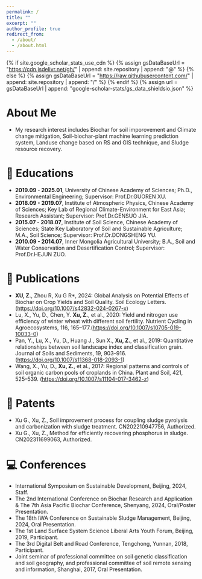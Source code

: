 ```yaml
---
permalink: /
title: ""
excerpt: ""
author_profile: true
redirect_from: 
  - /about/
  - /about.html
---
```


{% if site.google_scholar_stats_use_cdn %}
{% assign gsDataBaseUrl = "https://cdn.jsdelivr.net/gh/" | append: site.repository | append: "@" %}
{% else %}
{% assign gsDataBaseUrl = "https://raw.githubusercontent.com/" | append: site.repository | append: "/" %}
{% endif %}
{% assign url = gsDataBaseUrl | append: "google-scholar-stats/gs_data_shieldsio.json" %}

<span class='anchor' id='about-me'></span>

	
# About Me
- My research interest includes Biochar for soil imporovement and Climate change mitigation, Soil-biochar-plant machine learning prediction system, Landuse change based on RS and GIS technique, and Sludge resource recovery.


# 📖 Educations
- **2019.09 - 2025.01**, University of Chinese Academy of Sciences; Ph.D., Environmental Engineering; Supervisor: Prof.Dr.GUOREN XU. 
- **2018.09 - 2019.07**, Institute of Atmospheric Physics, Chinese Academy of Sciences; Key Lab of Regional Climate-Environment for East Asia; Research Assistant; Supervisor: Prof.Dr.GENSUO JIA.
- **2015.07 - 2018.07**, Institute of Soil Science, Chinese Academy of Sciences; State Key Laboratory of Soil and Sustainable Agriculture; M.A., Soil Science; Supervisor: Prof.Dr.DONGSHENG YU.
- **2010.09 - 2014.07**, Inner Mongolia Agricultural University; B.A., Soil and Water Conservation and Desertification Control; Supervisor: Prof.Dr.HEJUN ZUO.

# 📝 Publications 
- **XU, Z.**, Zhou R, Xu G R*, 2024: Global Analysis on Potential Effects of Biochar on Crop Yields and Soil Quality. Soil Ecology Letters.(https://doi.org/10.1007/s42832-024-0267-x)
- Lu, X., Yu, D., Chen, Y. **Xu, Z.**, et al., 2020: Yield and nitrogen use efficiency of winter wheat with different soil fertility. Nutrient Cycling in Agroecosystems, 116, 165–177.(https://doi.org/10.1007/s10705-019-10033-0)
- Pan, Y., Lu, X., Yu, D., Huang J., Sun X., **Xu, Z.**, et al., 2019: Quantitative relationships between soil landscape index and classification grain. Journal of Soils and Sediments, 19, 903–916. (https://doi.org/10.1007/s11368-018-2093-1) 
- Wang, X., Yu, D., **Xu, Z.**, et al., 2017: Regional patterns and controls of soil organic carbon pools of croplands in China. Plant and Soil, 421, 525–539. (https://doi.org/10.1007/s11104-017-3462-z) 

# 💬 Patents
- Xu G., Xu, Z., Soil improvement process for coupling sludge pyrolysis and carbonization with sludge treatment. CN202210947756, Authorized.
- Xu G., Xu, Z., Method for efficiently recovering phosphorus in sludge. CN202311699063, Authorized.

# 💻 Conferences
- International Symposium on Sustainable Development, Beijing, 2024, Staff.
- The 2nd International Conference on Biochar Research and Application & The 7th Asia Pacific Biochar Conference, Shenyang, 2024, Oral/Poster Presentation.
- The 18th IWA Conference on Sustainable Sludge Management, Beijing, 2024, Oral Presentation.
- The 1st Land Surface System Science Liberal Arts Youth Forum, Beijing, 2019, Participant.
- The 3rd Digital Belt and Road Conference, Tengchong, Yunnan, 2018, Participant.
- Joint seminar of professional committee on soil genetic classification and soil geography, and professional committee of soil remote sensing and information, Shanghai, 2017, Oral Presentation.
